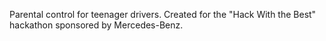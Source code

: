Parental control for teenager drivers. Created for the "Hack With the Best" hackathon sponsored by Mercedes-Benz.